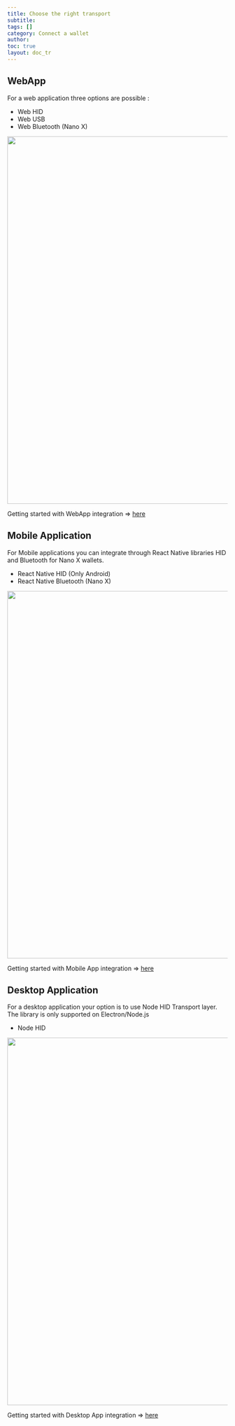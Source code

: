 ```yaml
---
title: Choose the right transport
subtitle:
tags: []
category: Connect a wallet
author:
toc: true
layout: doc_tr
---
```


## WebApp
For a web application three options are possible :
- Web HID
- Web USB
- Web Bluetooth (Nano X)

<!-- ------------- Image ------------- -->
<div style="text-align:center">
<img width="840" src="../images/webAppsummary.png" ></div>
<!-- --------------------------------- -->

Getting started with WebApp integration => <a href="../web-integration">here</a>

## Mobile Application
For Mobile applications you can integrate through React Native libraries HID and Bluetooth for Nano X wallets.
- React Native HID (Only Android)
- React Native Bluetooth (Nano X)

<!-- ------------- Image ------------- -->
<div style="text-align:center">
<img width="840" src="../images/mobile-integration.png" ></div>
<!-- --------------------------------- -->

Getting started with Mobile App integration => <a href="../">here</a>

## Desktop Application
For a desktop application your option is to use Node HID Transport layer. The library is only supported on Electron/Node.js
- Node HID

<!-- ------------- Image ------------- -->
<div style="text-align:center">
<img width="840" src="../images/desktop-integration.png" ></div>
<!-- --------------------------------- -->

Getting started with Desktop App integration => <a href="../desktop-integration">here</a>
